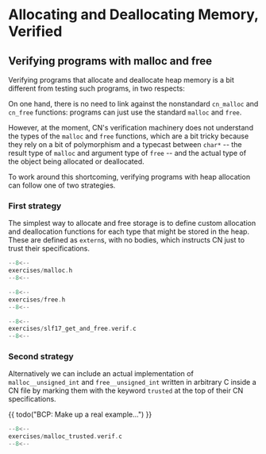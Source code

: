 # Allocating and Deallocating Memory, Verified

## Verifying programs with malloc and free

Verifying programs that allocate and deallocate heap memory is a bit
different from testing such programs, in two respects:

On one hand, there is no need to link against the nonstandard
`cn_malloc` and `cn_free` functions: programs can just use the
standard `malloc` and `free`.

However, at the moment, CN's verification machinery does not
understand the types of the `malloc` and `free` functions, which are a
bit tricky because they rely on a bit of polymorphism and a typecast
between `char*` -- the result type of `malloc` and argument type of
`free` -- and the actual type of the object being allocated or
deallocated.

To work around this shortcoming, verifying programs with heap
allocation can follow one of two strategies.

### First strategy

The simplest way to allocate and free storage is to define custom
allocation and deallocation functions for each type that might be
stored in the heap.  These are defined as `extern`s, with no bodies,
which instructs CN just to trust their specifications.

```c title="exercises/malloc.h"
--8<--
exercises/malloc.h
--8<--
```

```c title="exercises/free.h"
--8<--
exercises/free.h
--8<--
```

```c title="exercises/slf17_get_and_free.verif.c"
--8<--
exercises/slf17_get_and_free.verif.c
--8<--
```

### Second strategy

Alternatively we can include an actual implementation of
`malloc__unsigned_int` and `free__unsigned_int` written in arbitrary C
inside a CN file by marking them with the keyword `trusted` at the top
of their CN specifications.

{{ todo("BCP: Make up a real example...") }}

```c title="exercises/malloc_trusted.verif.c"
--8<--
exercises/malloc_trusted.verif.c
--8<--
```
